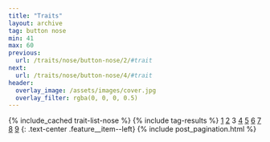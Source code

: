 ```yaml
---
title: "Traits"
layout: archive
tag: button nose
min: 41
max: 60
previous:
  url: /traits/nose/button-nose/2/#trait
next:
  url: /traits/nose/button-nose/4/#trait
header:
  overlay_image: /assets/images/cover.jpg
  overlay_filter: rgba(0, 0, 0, 0.5)
---
```

{% include_cached trait-list-nose %}
{% include tag-results %}
[1](/traits/nose/button-nose/1/#trait) [2](/traits/nose/button-nose/2/#trait) 3 [4](/traits/nose/button-nose/4/#trait) [5](/traits/nose/button-nose/5/#trait) [6](/traits/nose/button-nose/6/#trait) [7](/traits/nose/button-nose/7/#trait) [8](/traits/nose/button-nose/8/#trait) [9](/traits/nose/button-nose/9/#trait) 
{: .text-center .feature__item--left}
{% include post_pagination.html %}

